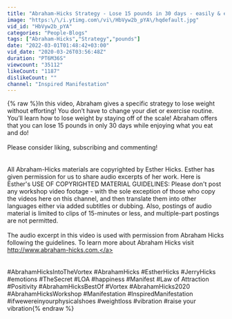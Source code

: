 ```yaml
---
title: "Abraham-Hicks Strategy - Lose 15 pounds in 30 days - easily & effortlessly! - LOA - Mash-up"
image: "https:\/\/i.ytimg.com\/vi\/HbVyw2b_pYA\/hqdefault.jpg"
vid_id: "HbVyw2b_pYA"
categories: "People-Blogs"
tags: ["Abraham-Hicks","Strategy","pounds"]
date: "2022-03-01T01:48:42+03:00"
vid_date: "2020-03-26T03:56:48Z"
duration: "PT6M36S"
viewcount: "35112"
likeCount: "1187"
dislikeCount: ""
channel: "Inspired Manifestation"
---
```

{% raw %}In this video, Abraham gives a specific strategy to lose weight without efforting!  You don’t have to change your diet or exercise routine.  You’ll learn how to lose weight by staying off of the scale!  Abraham offers that you can lose 15 pounds in only 30 days while enjoying what you eat and do!<br /><br />Please consider liking, subscribing and commenting!<br /><br /><br />All Abraham-Hicks materials are copyrighted by Esther Hicks. Esther has given permission for us to share audio excerpts of her work.   Here is Esther's USE OF COPYRIGHTED MATERIAL GUIDELINES: Please don't post any workshop video footage - with the sole exception of those who copy the videos here on this channel, and then translate them into other languages either via added subtitles or dubbing. Also, postings of audio material is limited to clips of 15-minutes or less, and multiple-part postings are not permitted.<br /><br />The audio excerpt in this video is used with permission from Abraham Hicks following the guidelines. To learn more about Abraham Hicks visit <a rel="nofollow" target="blank" href="http://www.abraham-hicks.com.">http://www.abraham-hicks.com.</a> <br /><br /><br />#AbrahamHicksIntoTheVortex #AbrahamHicks #EstherHicks #JerryHicks #emotions #TheSecret #LOA #happiness #Manifest  #Law of Attraction #Positivity  #AbrahamHicksBestOf #Vortex #AbrahamHicks2020 #AbrahamHicksWorkshop #Manifestation #InspiredManifestation #ifwewereinyourphysicalshoes  #weightloss #vibration #raise your vibration{% endraw %}
